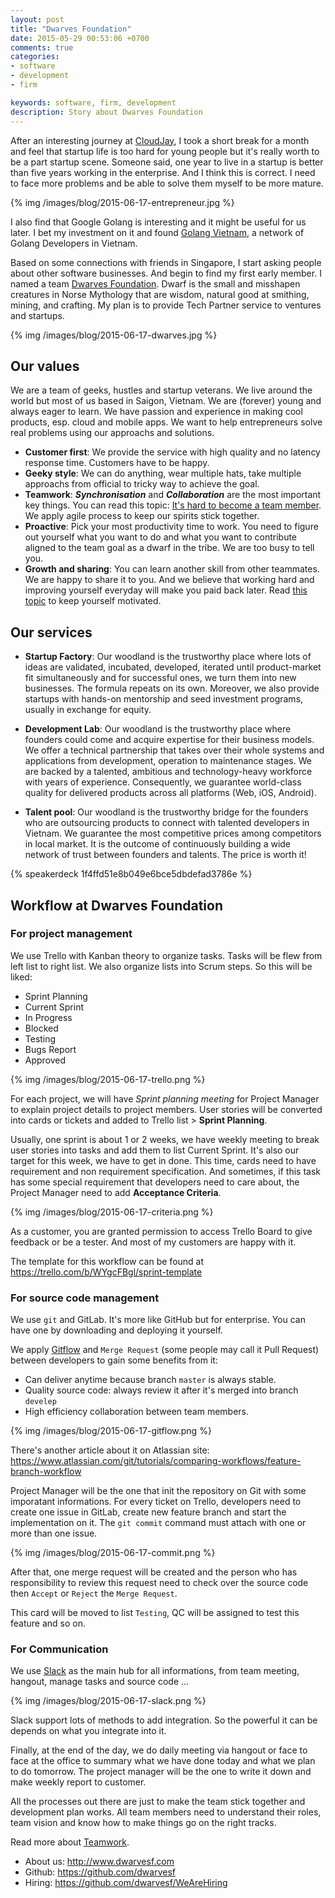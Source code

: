 ```yaml
---
layout: post
title: "Dwarves Foundation"
date: 2015-05-29 00:53:06 +0700
comments: true
categories: 
- software
- development
- firm

keywords: software, firm, development
description: Story about Dwarves Foundation
---
```


After an interesting journey at [CloudJay](http://tieubao.me/writing/2013/12/26/cau-chuyen-khoi-nghiep-tu-lifebox-den-cloudjay-p1/), I took a short break for a month and feel that startup life is too hard for young people but it's really worth to be a part startup scene. Someone said, one year to live in a startup is better than five years working in the enterprise. And I think this is correct. I need to face more problems and be able to solve them myself to be more mature.

{% img /images/blog/2015-06-17-entrepreneur.jpg %}

I also find that Google Golang is interesting and it might be useful for us later. I bet my investment on it and found [Golang Vietnam](https://golang.org.vn), a network of Golang Developers in Vietnam.

Based on some connections with friends in Singapore, I start asking people about other software businesses. And begin to find my first early member. I named a team [Dwarves Foundation](https://dwarves.foundation). Dwarf is the small and misshapen creatures in Norse Mythology that are wisdom, natural good at smithing, mining, and crafting. My plan is to provide Tech Partner service to ventures and startups.

{% img /images/blog/2015-06-17-dwarves.jpg %}

## Our values

We are a team of geeks, hustles and startup veterans. We live around the world but most of us based in Saigon, Vietnam. We are (forever) young and always eager to learn. We have passion and experience in making cool products, esp. cloud and mobile apps. We want to help entrepreneurs solve real problems using our approachs and solutions.

- **Customer first**: We provide the service with high quality and no latency response time. Customers have to be happy.
- **Geeky style**: We can do anything, wear multiple hats, take multiple approachs from official to tricky way to achieve the goal.
- **Teamwork**: **_Synchronisation_** and **_Collaboration_** are the most important key things. You can read this topic: [It's hard to become a team member](http://tieubao.me/writing/2014/12/05/it-is-hard-to-become-a-team-member/). We apply agile process to keep our spirits stick together.
- **Proactive**: Pick your most productivity time to work. You need to figure out yourself what you want to do and what you want to contribute aligned to the team goal as a dwarf in the tribe. We are too busy to tell you.
- **Growth and sharing**: You can learn another skill from other teammates. We are happy to share it to you. And we believe that working hard and improving yourself everyday will make you paid back later. Read [this topic](https://www.quora.com/How-can-I-motivate-myself-to-work-hard) to keep yourself motivated.

## Our services

- **Startup Factory**: Our woodland is the trustworthy place where lots of ideas are validated, incubated, developed, iterated until product-market fit simultaneously and for successful ones, we turn them into new businesses. The formula repeats on its own. Moreover, we also provide startups with hands-on mentorship and seed investment programs, usually in exchange for equity.

- **Development Lab**: Our woodland is the trustworthy place where founders could come and acquire expertise for their business models. We offer a technical partnership that takes over their whole systems and applications from development, operation to maintenance stages. We are backed by a talented, ambitious and technology-heavy workforce with years of experience. Consequently, we guarantee world-class quality for delivered products across all platforms (Web, iOS, Android).

- **Talent pool**: Our woodland is the trustworthy bridge for the founders who are outsourcing products to connect with talented developers in Vietnam. We guarantee the most competitive prices among competitors in local market. It is the outcome of continuously building a wide network of trust between founders and talents. The price is worth it!

{% speakerdeck 1f4ffd51e8b049e6bce5dbdefad3786e %}

## Workflow at Dwarves Foundation

### For project management 

We use Trello with Kanban theory to organize tasks. Tasks will be flew from left list to right list. We also organize lists into Scrum steps. So this will be liked: 

- Sprint Planning
- Current Sprint
- In Progress
- Blocked
- Testing
- Bugs Report
- Approved

{% img /images/blog/2015-06-17-trello.png %}

For each project, we will have *Sprint planning meeting* for Project Manager to explain project details to project members. User stories will be converted into cards or tickets and added to Trello list > **Sprint Planning**. 

Usually, one sprint is about 1 or 2 weeks, we have weekly meeting to break user stories into tasks and add them to list Current Sprint. It's also our target for this week, we have to get in done. This time, cards need to have requirement and non requirement specification. And sometimes, if this task has some special requirement that developers need to care about, the Project Manager need to add **Acceptance Criteria**.

{% img /images/blog/2015-06-17-criteria.png %}

As a customer, you are granted permission to access Trello Board to give feedback or be a tester. And most of my customers are happy with it.

The template for this workflow can be found at https://trello.com/b/WYgcFBgl/sprint-template

### For source code management 

We use `git` and GitLab. It's more like GitHub but for enterprise. You can have one by downloading and deploying it yourself.

We apply [Gitflow](http://danielkummer.github.io/git-flow-cheatsheet/) and `Merge Request` (some people may call it Pull Request) between developers to gain some benefits from it:

- Can deliver anytime because branch `master` is always stable.
- Quality source code: always review it after it's merged into branch `develep`
- High efficiency collaboration between team members.

{% img /images/blog/2015-06-17-gitflow.png %}

There's another article about it on Atlassian site: https://www.atlassian.com/git/tutorials/comparing-workflows/feature-branch-workflow

Project Manager will be the one that init the repository on Git with some imporatant informations. For every ticket on Trello, developers need to create one issue in GitLab, create new feature branch and start the implementation on it. The `git commit` command must attach with one or more than one issue. 

{% img /images/blog/2015-06-17-commit.png %}

After that, one merge request will be created and the person who has responsibility to review this request need to check over the source code then `Accept` or `Reject` the `Merge Request`.

This card will be moved to list `Testing`, QC will be assigned to test this feature and so on.

### For Communication

We use [Slack](http://slack.com) as the main hub for all informations, from team meeting, hangout, manage tasks and source code ... 

{% img /images/blog/2015-06-17-slack.png %}

Slack support lots of methods to add integration. So the powerful it can be depends on what you integrate into it.

Finally, at the end of the day, we do daily meeting via hangout or face to face at the office to summary what we have done today and what we plan to do tomorrow. The project manager will be the one to write it down and make weekly report to customer.

All the processes out there are just to make the team stick together and development plan works. All team members need to understand their roles, team vision and know how to make things go on the right tracks. 

Read more about [Teamwork](/2014/12/05/it-is-hard-to-become-a-team-member/).


- About us: http://www.dwarvesf.com
- Github: https://github.com/dwarvesf
- Hiring: https://github.com/dwarvesf/WeAreHiring
